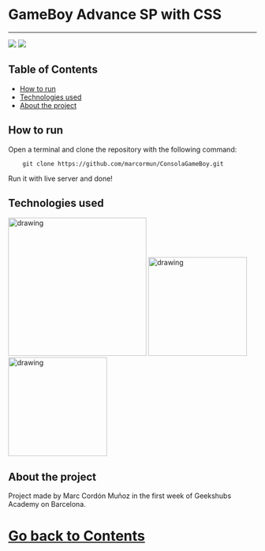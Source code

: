 # GameBoy Advance SP with CSS
-------------------
![](https://i.gyazo.com/f99d8b7b8453a1a3d0f22d32b5778b0b.png)
![](https://i.gyazo.com/2bb083ee8ce60307b15fd138626db0f4.png)


## Table of Contents

 - [How to run](#How-to-run)
 - [Technologies used](#Technologies-used)
 - [About the project](#About-the-project)

## How to run

Open a terminal and clone the repository with the following command:
```
    git clone https://github.com/marcormun/ConsolaGameBoy.git
```
Run it with live server and done!

## Technologies used

<img src="https://upload.wikimedia.org/wikipedia/commons/thumb/6/61/HTML5_logo_and_wordmark.svg/1200px-HTML5_logo_and_wordmark.svg.png" alt="drawing" width="280"/>
<img src="https://upload.wikimedia.org/wikipedia/commons/thumb/d/d5/CSS3_logo_and_wordmark.svg/1452px-CSS3_logo_and_wordmark.svg.png" alt="drawing" width="200"/>
<img src="https://i.blogs.es/544e7d/650_1000_javascript_logo/1366_2000.png" alt="drawing" width="200"/>

## About the project

Project made by Marc Cordón Muñoz in the first week of Geekshubs Academy on Barcelona.
 # [Go back to Contents](#Table-of-Contents)
